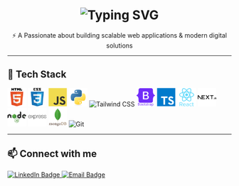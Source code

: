 <h1 align="center">
  <img src="https://readme-typing-svg.herokuapp.com?font=Fira+Code&size=28&duration=3000&pause=1000&color=0E75B6&center=true&vCenter=true&width=500&lines=Hi+I'm+Omar+Hussien;Full+Stack+Developer;Next.js+%7C+Node.js+%7C+MongoDB" alt="Typing SVG" />
</h1>


<p align="center">⚡ A Passionate about building scalable web applications & modern digital solutions</p>

---

## 🚀 Tech Stack
<p align="left">
  <img src="https://raw.githubusercontent.com/devicons/devicon/master/icons/html5/html5-original-wordmark.svg" alt="HTML5" width="42" height="42"/>
  <img src="https://raw.githubusercontent.com/devicons/devicon/master/icons/css3/css3-original-wordmark.svg" alt="CSS3" width="42" height="42"/>
  <img src="https://raw.githubusercontent.com/devicons/devicon/master/icons/javascript/javascript-original.svg" alt="JavaScript" width="42" height="42"/>
  <img src="https://raw.githubusercontent.com/devicons/devicon/master/icons/python/python-original.svg" alt="Python" width="42" height="42"/>
  <img src="https://www.vectorlogo.zone/logos/tailwindcss/tailwindcss-icon.svg" alt="Tailwind CSS" width="42" height="42"/>
  <img src="https://raw.githubusercontent.com/devicons/devicon/master/icons/bootstrap/bootstrap-plain-wordmark.svg" alt="Bootstrap" width="42" height="42"/>
  <img src="https://raw.githubusercontent.com/devicons/devicon/master/icons/typescript/typescript-original.svg" alt="TypeScript" width="42" height="42"/>
  <img src="https://raw.githubusercontent.com/devicons/devicon/master/icons/react/react-original-wordmark.svg" alt="React" width="42" height="42"/>
  <img src="https://raw.githubusercontent.com/devicons/devicon/master/icons/nextjs/nextjs-original-wordmark.svg" alt="Next.js" width="42" height="42"/>
  <img src="https://raw.githubusercontent.com/devicons/devicon/master/icons/nodejs/nodejs-original-wordmark.svg" alt="Node.js" width="42" height="42"/>
  <img src="https://raw.githubusercontent.com/devicons/devicon/master/icons/express/express-original-wordmark.svg" alt="Express" width="42" height="42"/>
  <img src="https://raw.githubusercontent.com/devicons/devicon/master/icons/mongodb/mongodb-original-wordmark.svg" alt="MongoDB" width="42" height="42"/>
  <img src="https://www.vectorlogo.zone/logos/git-scm/git-scm-icon.svg" alt="Git" width="42" height="42"/>
</p>

---

## 📫 Connect with me
<p align="left">
  <a href="https://www.linkedin.com/in/omar-hussien-7a7b4820a" target="_blank">
    <img src="https://img.shields.io/badge/LinkedIn-Omar%20Hussien-0A66C2?style=for-the-badge&logo=linkedin&logoColor=white" alt="LinkedIn Badge"/>
  </a>
  <a href="mailto:omarhussien98@gmail.com" target="_blank">
    <img src="https://img.shields.io/badge/Email-omarhussien98%40gmail.com-D14836?style=for-the-badge&logo=gmail&logoColor=white" alt="Email Badge"/>
  </a>
</p>
